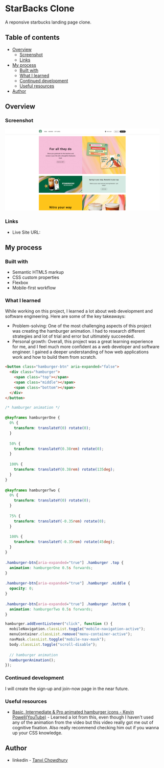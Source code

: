 # StarBacks Clone

A reponsive starbucks landing page clone.

## Table of contents

- [Overview](#overview)
  - [Screenshot](#screenshot)
  - [Links](#links)
- [My process](#my-process)
  - [Built with](#built-with)
  - [What I learned](#what-i-learned)
  - [Continued development](#continued-development)
  - [Useful resources](#useful-resources)
- [Author](#author)

## Overview

### Screenshot

![](images/webpage-sceenshot.jpg)

### Links

- Live Site URL: []()

## My process

### Built with

- Semantic HTML5 markup
- CSS custom properties
- Flexbox
- Mobile-first workflow

### What I learned

While working on this project, I learned a lot about web development and software engineering. Here are some of the key takeaways:

- Problem-solving: One of the most challenging aspects of this project was creating the hamburger animation. I had to research different strategies and lot of trial and error but ultimately succeeded.
- Personal growth: Overall, this project was a great learning experience for me, and I feel much more confident as a web developer and software engineer. I gained a deeper understanding of how web applications work and how to build them from scratch.

```html
<button class="hamburger-btn" aria-expanded="false">
  <div class="hamburger">
    <span class="top"></span>
    <span class="middle"></span>
    <span class="bottom"></span>
  </div>
</button>
```

```css
/* hamburger animation */

@keyframes hamburgerOne {
  0% {
    transform: translateY(0) rotate(0);
  }

  50% {
    transform: translateY(0.38rem) rotate(0);
  }

  100% {
    transform: translateY(0.38rem) rotate(135deg);
  }
}

@keyframes hamburgerTwo {
  0% {
    transform: translateY(0) rotate(0);
  }

  75% {
    transform: translateY(-0.35rem) rotate(0);
  }

  100% {
    transform: translateY(-0.35rem) rotate(45deg);
  }
}

.hamburger-btn[aria-expanded="true"] .hamburger .top {
  animation: hamburgerOne 0.5s forwards;
}

.hamburger-btn[aria-expanded="true"] .hamburger .middle {
  opacity: 0;
}

.hamburger-btn[aria-expanded="true"] .hamburger .bottom {
  animation: hamburgerTwo 0.5s forwards;
}
```

```js
hamburger.addEventListener("click", function () {
  mobileNavigation.classList.toggle("mobile-navigation-active");
  menuContainer.classList.remove("menu-container-active");
  navMask.classList.toggle("mobile-nav-mask");
  body.classList.toggle("scroll-disable");

  // hamburger animation
  hamburgerAnimation();
});
```

### Continued development

I will create the sign-up and join-now page in the near future.

### Useful resources

- [Basic, Intermediate & Pro animated hamburger icons - Kevin Powell(YouTube)](https://www.youtube.com/watch?v=R00QiudbD4Y&t=161s) - Learned a lot from this, even though I haven't used any of the animation from the video but this video really got me out of cognitive fixation. Also really recommend checking him out if you wanna up your CSS knowledge.

## Author

- linkedin - [Tanvi Chowdhury](https://www.linkedin.com/in/tanvi-chowdhury-244885271/)
